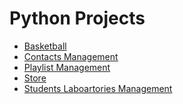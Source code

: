 # Python Projects

<ul>
  
  <li>
      <a href="https://github.com/Laura-ElenaOlaru/Python-Projects/tree/main/Basketball"> 
			   Basketball
      </a>
</li>
  
  <li>
      <a href="https://github.com/Laura-ElenaOlaru/Python-Projects/tree/main/Contacts%20Management"> 
			  Contacts Management
      </a>
</li>
	
<li>
      <a href="https://github.com/Laura-ElenaOlaru/Python-Projects/tree/main/Playlist%20Management"> 
			  Playlist Management
      </a>
</li>

<li>
      <a href="https://github.com/Laura-ElenaOlaru/Python-Projects/tree/main/Store"> 
			  Store
      </a>
</li>

 <li>
      <a href="https://github.com/Laura-ElenaOlaru/Python-Projects/tree/main/Students%20Laboartories%20Management"> 
			  Students Laboartories Management
      </a>
</li>


</ul>
